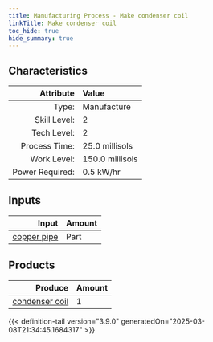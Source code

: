 ```yaml
---
title: Manufacturing Process - Make condenser coil
linkTitle: Make condenser coil
toc_hide: true
hide_summary: true
---
```

<!-- This is generated by the MarsSim HelpGenertor, do not edit. -->


## Characteristics

| Attribute      | Value |
|--------:|:------|
|Type:|Manufacture|
|Skill Level:|2|
|Tech Level:|2|
|Process Time:|25.0 millisols|
|Work Level:|150.0 millisols|
|Power Required:|0.5 kW/hr|

## Inputs

| Input      | Amount |
|--------:|:------|
|[copper pipe](/docs/definitions/part/copper-pipe)|Part|2|

## Products


| Produce      | Amount |
|--------:|:------|
|[condenser coil](/docs/definitions/part/condenser-coil)|1|



{{< definition-tail version="3.9.0" generatedOn="2025-03-08T21:34:45.1684317" >}}



